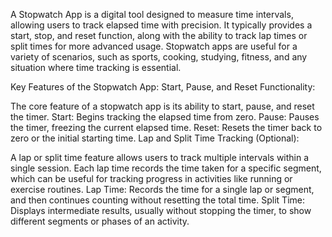 A Stopwatch App is a digital tool designed to measure time intervals, allowing users to track elapsed time with precision. It typically provides a start, stop, and reset function, along with the ability to track lap times or split times for more advanced usage. Stopwatch apps are useful for a variety of scenarios, such as sports, cooking, studying, fitness, and any situation where time tracking is essential.

Key Features of the Stopwatch App:
Start, Pause, and Reset Functionality:

The core feature of a stopwatch app is its ability to start, pause, and reset the timer.
Start: Begins tracking the elapsed time from zero.
Pause: Pauses the timer, freezing the current elapsed time.
Reset: Resets the timer back to zero or the initial starting time.
Lap and Split Time Tracking (Optional):

A lap or split time feature allows users to track multiple intervals within a single session. Each lap time records the time taken for a specific segment, which can be useful for tracking progress in activities like running or exercise routines.
Lap Time: Records the time for a single lap or segment, and then continues counting without resetting the total time.
Split Time: Displays intermediate results, usually without stopping the timer, to show different segments or phases of an activity.
